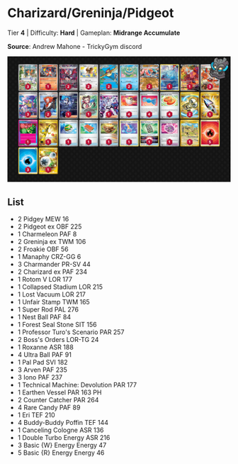 # Charizard/Greninja/Pidgeot

Tier **4** | Difficulty: **Hard** | Gameplan: **Midrange Accumulate**

**Source**: Andrew Mahone - TrickyGym discord

![decklist](../../!Images/Standard/11BRS-TWM/Charizard-Greninja-Pidgeot.png)

## List
* 2 Pidgey MEW 16
* 2 Pidgeot ex OBF 225
* 1 Charmeleon PAF 8
* 2 Greninja ex TWM 106
* 2 Froakie OBF 56
* 1 Manaphy CRZ-GG 6
* 3 Charmander PR-SV 44
* 2 Charizard ex PAF 234
* 1 Rotom V LOR 177
* 1 Collapsed Stadium LOR 215
* 1 Lost Vacuum LOR 217
* 1 Unfair Stamp TWM 165
* 1 Super Rod PAL 276
* 1 Nest Ball PAF 84
* 1 Forest Seal Stone SIT 156
* 1 Professor Turo's Scenario PAR 257
* 2 Boss's Orders LOR-TG 24
* 1 Roxanne ASR 188
* 4 Ultra Ball PAF 91
* 1 Pal Pad SVI 182
* 3 Arven PAF 235
* 3 Iono PAF 237
* 1 Technical Machine: Devolution PAR 177
* 1 Earthen Vessel PAR 163 PH
* 2 Counter Catcher PAR 264
* 4 Rare Candy PAF 89
* 1 Eri TEF 210
* 4 Buddy-Buddy Poffin TEF 144
* 1 Canceling Cologne ASR 136
* 1 Double Turbo Energy ASR 216
* 3 Basic {W} Energy Energy 47
* 5 Basic {R} Energy Energy 46
